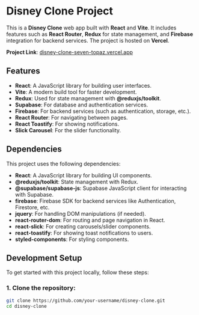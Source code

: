 # Disney Clone Project

This is a **Disney Clone** web app built with **React** and **Vite**. It includes features such as **React Router**, **Redux** for state management, and **Firebase** integration for backend services. The project is hosted on **Vercel**.

**Project Link**: [disney-clone-seven-topaz.vercel.app](https://disney-clone-seven-topaz.vercel.app/)

## Features

- **React**: A JavaScript library for building user interfaces.
- **Vite**: A modern build tool for faster development.
- **Redux**: Used for state management with **@reduxjs/toolkit**.
- **Supabase**: For database and authentication services.
- **Firebase**: For backend services (such as authentication, storage, etc.).
- **React Router**: For navigating between pages.
- **React Toastify**: For showing notifications.
- **Slick Carousel**: For the slider functionality.

## Dependencies

This project uses the following dependencies:

- **React**: A JavaScript library for building UI components.
- **@reduxjs/toolkit**: State management with Redux.
- **@supabase/supabase-js**: Supabase JavaScript client for interacting with Supabase.
- **firebase**: Firebase SDK for backend services like Authentication, Firestore, etc.
- **jquery**: For handling DOM manipulations (if needed).
- **react-router-dom**: For routing and page navigation in React.
- **react-slick**: For creating carousels/slider components.
- **react-toastify**: For showing toast notifications to users.
- **styled-components**: For styling components.

## Development Setup

To get started with this project locally, follow these steps:

### 1. Clone the repository:

```bash
git clone https://github.com/your-username/disney-clone.git
cd disney-clone
